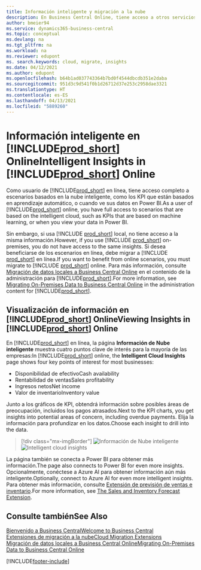 ```yaml
---
title: Información inteligente y migración a la nube
description: En Business Central Online, tiene acceso a otros servicios en línea y puede obtener información inteligente basada en Azure AI, por ejemplo. Siga leyendo si está pensando en migrar de un entorno local a la nube.
author: bmeier94
ms.service: dynamics365-business-central
ms.topic: conceptual
ms.devlang: na
ms.tgt_pltfrm: na
ms.workload: na
ms.reviewer: edupont
ms. search.keywords: cloud, migrate, insights
ms.date: 04/12/2021
ms.author: edupont
ms.openlocfilehash: b64b1ad037743364b7bd0f4544dbcdb351e2daba
ms.sourcegitcommit: 951d3c9d541f0b1d26712d37e253c2958dae3321
ms.translationtype: HT
ms.contentlocale: es-ES
ms.lasthandoff: 04/13/2021
ms.locfileid: "5889260"
---
```

# <a name="intelligent-insights-in-prod_short-online"></a><span data-ttu-id="6fe9d-104">Información inteligente en [!INCLUDE[prod_short](includes/prod_short.md)] Online</span><span class="sxs-lookup"><span data-stu-id="6fe9d-104">Intelligent Insights in [!INCLUDE[prod_short](includes/prod_short.md)] Online</span></span>

<span data-ttu-id="6fe9d-105">Como usuario de [!INCLUDE[prod_short](includes/prod_short.md)] en línea, tiene acceso completo a escenarios basados en la nube inteligente, como los KPI que están basados en aprendizaje automático, o cuando ve sus datos en Power BI.</span><span class="sxs-lookup"><span data-stu-id="6fe9d-105">As a user of [!INCLUDE[prod_short](includes/prod_short.md)] online, you have full access to scenarios that are based on the intelligent cloud, such as KPIs that are based on machine learning, or when you view your data in Power BI.</span></span>  

<span data-ttu-id="6fe9d-106">Sin embargo, si usa [!INCLUDE [prod_short](includes/prod_short.md)] local, no tiene acceso a la misma información.</span><span class="sxs-lookup"><span data-stu-id="6fe9d-106">However, if you use [!INCLUDE [prod_short](includes/prod_short.md)] on-premises, you do not have access to the same insights.</span></span> <span data-ttu-id="6fe9d-107">Si desea beneficiarse de los escenarios en línea, debe migrar a [!INCLUDE [prod_short](includes/prod_short.md)] en línea.</span><span class="sxs-lookup"><span data-stu-id="6fe9d-107">If you want to benefit from online scenarios, you must migrate to [!INCLUDE [prod_short](includes/prod_short.md)] online.</span></span> <span data-ttu-id="6fe9d-108">Para más información, consulte [Migración de datos locales a Business Central Online](/dynamics365/business-central/dev-itpro/administration/migrate-data) en el contenido de la administración para [!INCLUDE[prod_short](includes/prod_short.md)].</span><span class="sxs-lookup"><span data-stu-id="6fe9d-108">For more information, see [Migrating On-Premises Data to Business Central Online](/dynamics365/business-central/dev-itpro/administration/migrate-data) in the administration content for [!INCLUDE[prod_short](includes/prod_short.md)].</span></span>  

## <a name="viewing-insights-in-prod_short-online"></a><span data-ttu-id="6fe9d-109">Visualización de información en [!INCLUDE[prod_short](includes/prod_short.md)] Online</span><span class="sxs-lookup"><span data-stu-id="6fe9d-109">Viewing Insights in [!INCLUDE[prod_short](includes/prod_short.md)] Online</span></span>

<span data-ttu-id="6fe9d-110">En [!INCLUDE[prod_short](includes/prod_short.md)] en línea, la página **Información de Nube inteligente** muestra cuatro puntos clave de interés para la mayoría de las empresas:</span><span class="sxs-lookup"><span data-stu-id="6fe9d-110">In [!INCLUDE[prod_short](includes/prod_short.md)] online, the **Intelligent Cloud Insights** page shows four key points of interest for most businesses:</span></span>

- <span data-ttu-id="6fe9d-111">Disponibilidad de efectivo</span><span class="sxs-lookup"><span data-stu-id="6fe9d-111">Cash availability</span></span>
- <span data-ttu-id="6fe9d-112">Rentabilidad de ventas</span><span class="sxs-lookup"><span data-stu-id="6fe9d-112">Sales profitability</span></span>
- <span data-ttu-id="6fe9d-113">Ingresos netos</span><span class="sxs-lookup"><span data-stu-id="6fe9d-113">Net income</span></span>
- <span data-ttu-id="6fe9d-114">Valor de inventario</span><span class="sxs-lookup"><span data-stu-id="6fe9d-114">Inventory value</span></span>

<span data-ttu-id="6fe9d-115">Junto a los gráficos de KPI, obtendrá información sobre posibles áreas de preocupación, incluidos los pagos atrasados.</span><span class="sxs-lookup"><span data-stu-id="6fe9d-115">Next to the KPI charts, you get insights into potential areas of concern, including overdue payments.</span></span> <span data-ttu-id="6fe9d-116">Elija la información para profundizar en los datos.</span><span class="sxs-lookup"><span data-stu-id="6fe9d-116">Choose each insight to drill into the data.</span></span>  

> [!div class="mx-imgBorder"]
> <span data-ttu-id="6fe9d-117">![Información de Nube inteligente](media/across-intelligent-cloud/intelligentcloudApril19.png "Muestra la página de Información de nube inteligente en Business Central Online")</span><span class="sxs-lookup"><span data-stu-id="6fe9d-117">![Intelligent cloud insights](media/across-intelligent-cloud/intelligentcloudApril19.png "Shows the Intelligent Cloud Insights page in Business Central online")</span></span>

<span data-ttu-id="6fe9d-118">La página también se conecta a Power BI para obtener más información.</span><span class="sxs-lookup"><span data-stu-id="6fe9d-118">The page also connects to Power BI for even more insights.</span></span> <span data-ttu-id="6fe9d-119">Opcionalmente, conéctese a Azure AI para obtener información aún más inteligente.</span><span class="sxs-lookup"><span data-stu-id="6fe9d-119">Optionally, connect to Azure AI for even more intelligent insights.</span></span> <span data-ttu-id="6fe9d-120">Para obtener más información, consulte [Extensión de previsión de ventas e inventario](ui-extensions-sales-forecast.md).</span><span class="sxs-lookup"><span data-stu-id="6fe9d-120">For more information, see [The Sales and Inventory Forecast Extension](ui-extensions-sales-forecast.md).</span></span>  

## <a name="see-also"></a><span data-ttu-id="6fe9d-121">Consulte también</span><span class="sxs-lookup"><span data-stu-id="6fe9d-121">See Also</span></span>

[<span data-ttu-id="6fe9d-122">Bienvenido a Business Central</span><span class="sxs-lookup"><span data-stu-id="6fe9d-122">Welcome to Business Central</span></span>](index.md)  
[<span data-ttu-id="6fe9d-123">Extensiones de migración a la nube</span><span class="sxs-lookup"><span data-stu-id="6fe9d-123">Cloud Migration Extensions</span></span>](ui-extensions-data-replication.md)  
[<span data-ttu-id="6fe9d-124">Migración de datos locales a Business Central Online</span><span class="sxs-lookup"><span data-stu-id="6fe9d-124">Migrating On-Premises Data to Business Central Online</span></span>](/dynamics365/business-central/dev-itpro/administration/migrate-data)  

[!INCLUDE[footer-include](includes/footer-banner.md)]